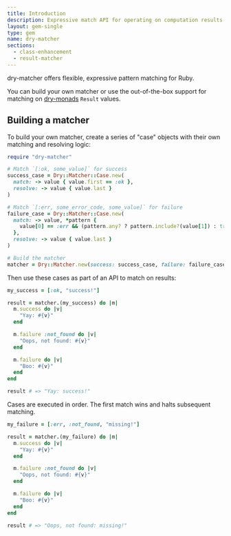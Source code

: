 ```yaml
---
title: Introduction
description: Expressive match API for operating on computation results
layout: gem-single
type: gem
name: dry-matcher
sections:
  - class-enhancement
  - result-matcher
---
```


dry-matcher offers flexible, expressive pattern matching for Ruby.

You can build your own matcher or use the out-of-the-box support for matching on [dry-monads](/gems/dry-monads) `Result` values.

## Building a matcher

To build your own matcher, create a series of "case" objects with their own matching and resolving logic:

```ruby
require "dry-matcher"

# Match `[:ok, some_value]` for success
success_case = Dry::Matcher::Case.new(
  match: -> value { value.first == :ok },
  resolve: -> value { value.last }
)

# Match `[:err, some_error_code, some_value]` for failure
failure_case = Dry::Matcher::Case.new(
  match: -> value, *pattern {
    value[0] == :err && (pattern.any? ? pattern.include?(value[1]) : true)
  },
  resolve: -> value { value.last }
)

# Build the matcher
matcher = Dry::Matcher.new(success: success_case, failure: failure_case)
```

Then use these cases as part of an API to match on results:

```ruby
my_success = [:ok, "success!"]

result = matcher.(my_success) do |m|
  m.success do |v|
    "Yay: #{v}"
  end

  m.failure :not_found do |v|
    "Oops, not found: #{v}"
  end

  m.failure do |v|
    "Boo: #{v}"
  end
end

result # => "Yay: success!"
```

Cases are executed in order. The first match wins and halts subsequent matching.

```ruby
my_failure = [:err, :not_found, "missing!"]

result = matcher.(my_failure) do |m|
  m.success do |v|
    "Yay: #{v}"
  end

  m.failure :not_found do |v|
    "Oops, not found: #{v}"
  end

  m.failure do |v|
    "Boo: #{v}"
  end
end

result # => "Oops, not found: missing!"
```
